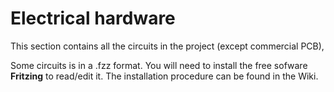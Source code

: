 # Electrical hardware

This section contains all the circuits in the project (except commercial PCB),

Some circuits is in a .fzz format. You will need to install the free sofware **Fritzing** to read/edit it. The installation procedure can be found in the Wiki.
